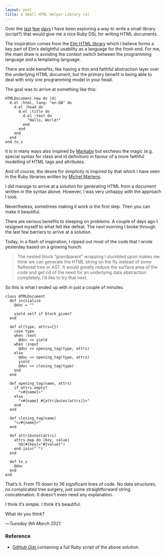 ```yaml
---
layout: post
title: A Small HTML Helper Library (4)
---
```


Over the [last][shl1] [few][shl2] [days][shl3] I have been exploring a way to write a small library (script?) that would give me a nice Ruby DSL for writing HTML documents.

The inspiration comes from the [Elm HTML library][elm] which I believe forms a key part of Elm’s delightful usability as a language for the front-end. For me, the main draw is avoiding the context switch between the programming language and a templating language.

There are side benefits, like having a thin and faithful abstraction layer over the underlying HTML document, but the primary benefit is being able to deal with only one programming model in your head.

The goal was to arrive at something like this:

```
HTMLDocument.new do |d|
  d.el :html, lang: "en-GB" do
    d.el :head do
      d.el :title do
        d.el :text do
          "Hello, World!"
        end
      end
    end
  end
end.to_s
```

It is in many ways also inspired by [Markaby][mkby] but eschews the magic (e.g. special syntax for class and id definition) in favour of a more faithful modelling of HTML tags and attributes.

And of course, the desire for simplicity is inspired by that which I have seen in the Ruby libraries written by [Michel Martens][mm].

I did manage to arrive at a solution for generating HTML from a document written in the syntax above. However, I was very unhappy with the approach I took.

Nevertheless, sometimes making it work is the first step. Then you can make it beautiful.

There are serious benefits to sleeping on problems. A couple of days ago I resigned myself to what felt like defeat. The next morning I broke through the last few barriers to arrive at a solution.

Today, in a flash of inspiration, I ripped out most of the code that I wrote yesterday based on a growing hunch:

> The nested block “grandparent” wrapping I stumbled upon makes me think we can generate the HTML string on the fly instead of some flattened tree or AST. It would greatly reduce the surface area of the code and get rid of the need for an underlying data abstraction completely. I’d like to try that next.

So this is what I ended up with in just a couple of minutes:

```
class HTMLDocument
  def initialize
    @doc = ""

    yield self if block_given?
  end

  def el(type, attrs={})
    case type
    when :text
      @doc << yield
    when :input
      @doc << opening_tag(type, attrs)
    else
      @doc << opening_tag(type, attrs)
      yield
      @doc << closing_tag(type)
    end
  end

  def opening_tag(name, attrs)
    if attrs.empty?
      "<#{name}>"
    else
      "<#{name} #{attributes(attrs)}>"
    end
  end

  def closing_tag(name)
    "</#{name}>"
  end

  def attributes(attrs)
    attrs.map do |key, value|
      %Q(#{key}="#{value}")
    end.join(" ")
  end

  def to_s
    @doc
  end
end
```

That’s it. From 75 down to 36 significant lines of code. No data structures, no complicated tree surgery, just some straightforward string concatenation. It doesn’t even need any explanation.

I think it’s simple. I think it’s beautiful. 

What do you think?

—*Tuesday 9th March 2021.*

[shl1]: https://www.crossingtheruby.com/2021/03/06/a-small-html-helper-library.html
[shl2]: https://www.crossingtheruby.com/2021/03/07/a-small-html-helper-library-2.html
[shl3]: https://www.crossingtheruby.com/2021/03/08/a-small-html-helper-library-3.html
[elm]: https://package.elm-lang.org/packages/elm/html/latest/
[mkby]: http://markaby.github.io
[mm]: https://github.com/soveran?tab=repositories&q=&type=&language=ruby

<div class="references">
  <h3>Reference</h3>
  <ul>
    <li>
      <a href="https://gist.github.com/pootsbook/ebe93033a1543c8ddf3ccde8ca5ea441">
        GitHub Gist
      </a> containing a full Ruby script of the above solution.
    </li>
  </ul>
</div>
